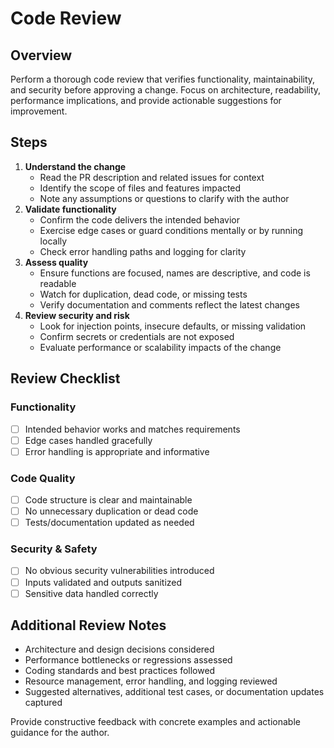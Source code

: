 # Code Review

## Overview

Perform a thorough code review that verifies functionality, maintainability, and
security before approving a change. Focus on architecture, readability,
performance implications, and provide actionable suggestions for improvement.

## Steps

1. **Understand the change**
   - Read the PR description and related issues for context
   - Identify the scope of files and features impacted
   - Note any assumptions or questions to clarify with the author
2. **Validate functionality**
   - Confirm the code delivers the intended behavior
   - Exercise edge cases or guard conditions mentally or by running locally
   - Check error handling paths and logging for clarity
3. **Assess quality**
   - Ensure functions are focused, names are descriptive, and code is readable
   - Watch for duplication, dead code, or missing tests
   - Verify documentation and comments reflect the latest changes
4. **Review security and risk**
   - Look for injection points, insecure defaults, or missing validation
   - Confirm secrets or credentials are not exposed
   - Evaluate performance or scalability impacts of the change

## Review Checklist

### Functionality

- [ ] Intended behavior works and matches requirements
- [ ] Edge cases handled gracefully
- [ ] Error handling is appropriate and informative

### Code Quality

- [ ] Code structure is clear and maintainable
- [ ] No unnecessary duplication or dead code
- [ ] Tests/documentation updated as needed

### Security & Safety

- [ ] No obvious security vulnerabilities introduced
- [ ] Inputs validated and outputs sanitized
- [ ] Sensitive data handled correctly

## Additional Review Notes

- Architecture and design decisions considered
- Performance bottlenecks or regressions assessed
- Coding standards and best practices followed
- Resource management, error handling, and logging reviewed
- Suggested alternatives, additional test cases, or documentation updates
  captured

Provide constructive feedback with concrete examples and actionable guidance for
the author.
